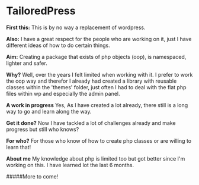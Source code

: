
# TailoredPress

**First this:** This is by no way a replacement of wordpress.

**Also:** I have a great respect for the people who are working on it, just I have different ideas of how to do certain things.

**Aim:** Creating a package that exists of php objects (oop), is namespaced, lighter and safer.

**Why?** Well, over the years I felt limited when working with it. I prefer to work the oop way and therefor I already had created a library with reusable classes within the 'themes' folder, just often I had to deal with the flat php files within wp and especially the admin panel.

**A work in progress** Yes, As I have created a lot already, there still is a long way to go and learn along the way.

**Get it done?** Now I have tackled a lot of challenges already and make progress but still who knows?

**For who?** For those who know of how to create php classes or are willing to learn that!

**About me** My knowledge about php is limited too but got better since I'm working on this. I have learned lot the last 6 months.

#####More to come!
